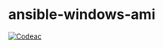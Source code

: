 # ansible-windows-ami

[![Codeac](https://static.codeac.io/badges/2-227917036.svg "Codeac.io")](https://app.codeac.io/github/sidneiweber/ansible-windows-ami)
